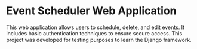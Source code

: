 # Event Scheduler Web Application

This web application allows users to schedule, delete, and edit events. It includes basic authentication techniques to ensure secure access. This project was developed for testing purposes to learn the Django framework.
